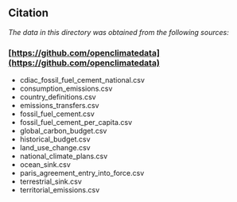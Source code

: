## Citation

_The data in this directory was obtained from the following sources:_

### [https://github.com/openclimatedata](https://github.com/openclimatedata)

 - cdiac_fossil_fuel_cement_national.csv
 - consumption_emissions.csv
 - country_definitions.csv
 - emissions_transfers.csv
 - fossil_fuel_cement.csv
 - fossil_fuel_cement_per_capita.csv
 - global_carbon_budget.csv
 - historical_budget.csv
 - land_use_change.csv
 - national_climate_plans.csv
 - ocean_sink.csv
 - paris_agreement_entry_into_force.csv
 - terrestrial_sink.csv
 - territorial_emissions.csv
